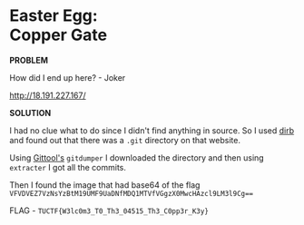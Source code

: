 # Easter Egg: <br> Copper Gate

__PROBLEM__

How did I end up here? - Joker

http://18.191.227.167/

__SOLUTION__

I had no clue what to do since I didn't find anything in source.
So I used [dirb](https://aur.archlinux.org/packages/dirb/) and found out that there was a `.git` directory on that website.

Using [Gittool's](https://github.com/internetwache/GitTools) `gitdumper` I downloaded the directory and then using `extracter` I got all the commits.

Then I found the image that had base64 of the flag ` VFVDVEZ7VzNsYzBtM19UMF9UaDNfMDQ1MTVfVGgzX0MwcHAzcl9LM3l9Cg== `

FLAG - `TUCTF{W3lc0m3_T0_Th3_04515_Th3_C0pp3r_K3y}`

